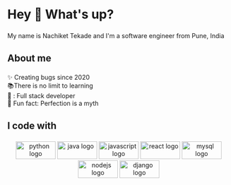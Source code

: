 <h1 align="left">Hey 👋 What's up?</h1>

###

<p align="left">My name is Nachiket Tekade and I'm a software engineer from Pune, India</p>

###

<h2 align="left">About me</h2>

###

<p align="left">✨ Creating bugs since 2020<br>📚There is no limit to learning <br>🎯 : Full stack developer<br>🎲 Fun fact: Perfection is a myth</p>

###

<h2 align="left">I code with</h2>

###

<div align="center">
  <img src="https://cdn.jsdelivr.net/gh/devicons/devicon/icons/python/python-original.svg" height="40" width="90" alt="python logo"  />
  <img src="https://cdn.jsdelivr.net/gh/devicons/devicon/icons/java/java-original.svg" height="40" width="90" alt="java logo"  />
  <img src="https://cdn.jsdelivr.net/gh/devicons/devicon/icons/javascript/javascript-original.svg" height="40" width="90" alt="javascript logo"  />
  <img src="https://cdn.jsdelivr.net/gh/devicons/devicon/icons/react/react-original.svg" height="40" width="90" alt="react logo"  />
  <img src="https://cdn.jsdelivr.net/gh/devicons/devicon/icons/mysql/mysql-original.svg" height="40" width="90" alt="mysql logo"  />
  <img src="https://cdn.jsdelivr.net/gh/devicons/devicon/icons/nodejs/nodejs-original.svg" height="40" width="90" alt="nodejs logo"  />
  <img src="https://cdn.jsdelivr.net/gh/devicons/devicon/icons/django/django-plain.svg" height="40" width="90" alt="django logo"  />
</div>

###
